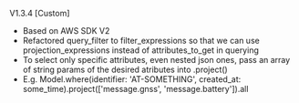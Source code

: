 V1.3.4 [Custom]

- Based on AWS SDK V2
- Refactored query_filter to filter_expressions so that we can use projection_expressions instead of attributes_to_get in querying
- To select only specific attributes, even nested json ones, pass an array of string params of the desired atributes into .project()
- E.g. Model.where(identifier: 'AT-SOMETHING', created_at: some_time).project(['message.gnss', 'message.battery']).all
